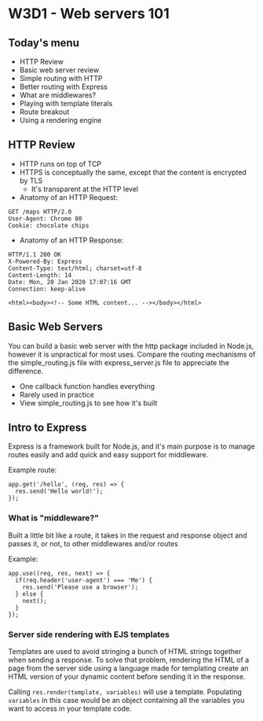 # W3D1 - Web servers 101

## Today's menu

- HTTP Review
- Basic web server review
- Simple routing with HTTP
- Better routing with Express
- What are middlewares?
- Playing with template literals
- Route breakout
- Using a rendering engine

## HTTP Review

- HTTP runs on top of TCP
- HTTPS is conceptually the same, except that the content is encrypted by TLS
  - It's transparent at the HTTP level
- Anatomy of an HTTP Request:

```
GET /maps HTTP/2.0
User-Agent: Chrome 80
Cookie: chocolate chips

```

- Anatomy of an HTTP Response:

```
HTTP/1.1 200 OK
X-Powered-By: Express
Content-Type: text/html; charset=utf-8
Content-Length: 14
Date: Mon, 20 Jan 2020 17:07:16 GMT
Connection: keep-alive

<html><body><!-- Some HTML content... --></body></html>
```

## Basic Web Servers

You can build a basic web server with the http package included in Node.js, however it is unpractical for most uses. Compare the routing mechanisms of the simple_routing.js file with express_server.js file to appreciate the difference.

- One callback function handles everything
- Rarely used in practice
- View simple_routing.js to see how it's built

## Intro to Express

Express is a framework built for Node.js, and it's main purpose is to manage routes easily and add quick and easy support for middleware.

Example route:

```
app.get('/hello', (req, res) => {
  res.send('Hello world!');
});
```

### What is "middleware?"

Built a little bit like a route, it takes in the request and response object and passes it, or not, to other middlewares and/or routes

Example:

```
app.use((req, res, next) => {
  if(req.header('user-agent') === 'Me') {
    res.send('Please use a browser');
  } else {
    next();
  }
});
```

### Server side rendering with EJS templates

Templates are used to avoid stringing a bunch of HTML strings together when sending a response. To solve that problem, rendering the HTML of a page from the server side using a language made for templating create an HTML version of your dynamic content before sending it in the response.

Calling `res.render(template, variables)` will use a template.
Populating `variables` in this case would be an object containing all the variables you want to access in your template code.
